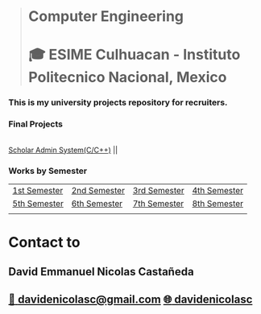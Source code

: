 > # Computer Engineering
> # :mortar_board: ESIME Culhuacan - Instituto Politecnico Nacional, Mexico

### This is my university projects repository for recruiters.

### Final Projects
||
|-|
[Scholar Admin System(C/C++)](Projects/ScholarAdminSystem/)
||

### Works by Semester
|||||
|-|-|-|-|
| [1st Semester](1.FirstSemester/) | [2nd Semester](2.SecondSemester/) | [3rd Semester](3.ThirdSemester/) | [4th Semester](4.FourthSemester/) |
| [5th Semester](5.FifthSemester/) | [6th Semester](6.SixthSemester/) | [7th Semester](7.SeventhSemester/) | [8th Semester](8.EigthSemester/) |
||

# Contact to
## David Emmanuel Nicolas Castañeda
[:email: davidenicolasc@gmail.com](mailto:davidenicolasc@gmail.com)   [:globe_with_meridians: davidenicolasc](https://www.linkedin.com/in/davidenicolasc)
-